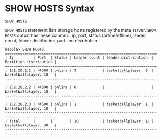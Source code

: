 # SHOW HOSTS Syntax

```ngql
SHOW HOSTS
```

`SHOW HOSTS` statement lists storage hosts registered by the meta server. `SHOW HOSTS` output has these columns:: ip, port, status (online/offline), leader count, leader distribution, partition distribution.

```ngql
nebula> SHOW HOSTS;
==============================================================================================
| Ip         | Port  | Status | Leader count | Leader distribution  | Partition distribution |
==============================================================================================
| 172.28.2.1 | 44500 | online | 9            | basketballplayer: 9  | basketballplayer: 10   |
----------------------------------------------------------------------------------------------
| 172.28.2.2 | 44500 | online | 0            |                      | basketballplayer: 10   |
----------------------------------------------------------------------------------------------
| 172.28.2.3 | 44500 | online | 1            | basketballplayer: 1  | basketballplayer: 10   |
----------------------------------------------------------------------------------------------
| Total      |       |        | 10           | basketballplayer: 10 | basketballplayer: 30   |
----------------------------------------------------------------------------------------------
```
